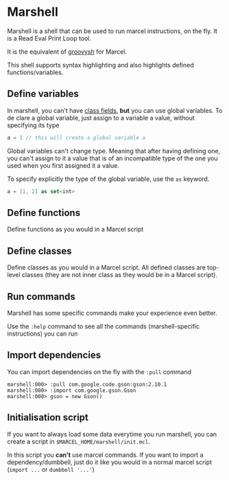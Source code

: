 # Marshell


Marshell is a shell that can be used to run marcel instructions, on the fly. It is
a Read Eval Print Loop tool.


It is the equivalent of [groovysh](https://groovy-lang.org/groovysh.html) for Marcel.

This shell supports syntax highlighting and also highlights defined functions/variables.


## Define variables
In marshell, you can't have [class fields](../language-specification/source-file-structure/script.md#fields), **but** you can use global variables.
To de clare a global variable, just assign to a variable a value, without specifying its type

```kotlin
a = 1 // this will create a global variable a
```

Global variables can't change type. Meaning that after having defining one, you can't assign to it
a value that is of an incompatible type of the one you used when you first assigned it a value.

To specify explicitly the type of the global variable, use the `as` keyword.

```kotlin
a = [1, 2] as set<int>
```

## Define functions

Define functions as you would in a Marcel script
## Define classes

Define classes as you would in a Marcel script. All defined classes are top-level classes (they
are not inner class as they would be in a Marcel script).

## Run commands

Marshell has some specific commands make your experience even better.


Use the `:help` command to see all the commands (marshell-specific instructions) you can run


## Import dependencies
You can import dependencies on the fly with the `:pull` command

```text
marshell:000> :pull com.google.code.gson:gson:2.10.1
marshell:000> :import com.google.gson.Gson
marshell:000> gson = new Gson()
```

## Initialisation script
If you want to always load some data everytime you run marshell, you can create a
script in `$MARCEL_HOME/marshell/init.mcl`.

In this script you **can't** use marcel commands. If you want to import a dependency/dumbbell,
just do it like you would in a normal marcel script (`import ...` or `dumbbell '...'`)